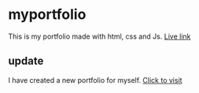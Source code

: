 # myportfolio

 This is my portfolio made with html, css and Js.
 [Live link](https://emmy-akints-portfolio.netlify.app/)

## update

 I have created a new portfolio for myself. [Click to visit](https://github.com/Emmy-Akintz/mynewportfolio)
